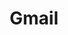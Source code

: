 ---
title: "Gmail"
url: "mailto:yeremy.pujols.f@gmail.com"
icon: "mdi:gmail"
description: "Send me an email via Gmailf for questions, feedback, or collaboration ideas."
---